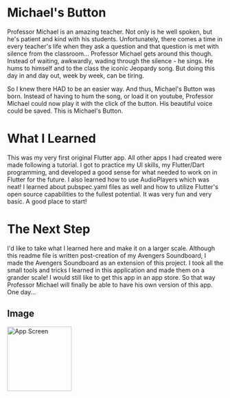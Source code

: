 # Michael's Button
Professor Michael is an amazing teacher. Not only is he well spoken, but he's patient and kind with his students. Unfortunately, there comes a time in every teacher's life when they ask a question and that question is met with silence from the classroom...
Professor Michael gets around this though. Instead of waiting, awkwardly, wading through the silence - he sings. He hums to himself and to the class the iconic Jeopardy song. But doing this day in and day out, week by week, can be tiring.

So I knew there HAD to be an easier way. And thus, Michael's Button was born. Instead of having to hum the song, or load it on youtube, Professor Michael could now play it with the click of the button. His beautiful voice could be saved. This is Michael's Button.

# What I Learned
This was my very first original Flutter app. All other apps I had created were made following a tutorial. I got to practice my UI skills, my Flutter/Dart programming, and developed a good sense for what needed to work on in Flutter for the future. I also learned how to use AudioPlayers which was neat! I learned about pubspec.yaml files as well and how to utilize Flutter's open source capabilities to the fullest potential. It was very fun and very basic. A good place to start!

# The Next Step
I'd like to take what I learned here and make it on a larger scale. Although this readme file is written post-creation of my Avengers Soundboard, I made the Avengers Soundboard as an extension of this project. I took all the small tools and tricks I learned in this application and made them on a grander scale! I would still like to get this app in an app store. So that way Professor Michael will finally be able to have his own version of this app. One day...

## Image
<img src="https://github.com/dylantheriot/avengers_soundboard/blob/master/readme_images/characterSelect.PNG" alt="App Screen" width="150"/> 
